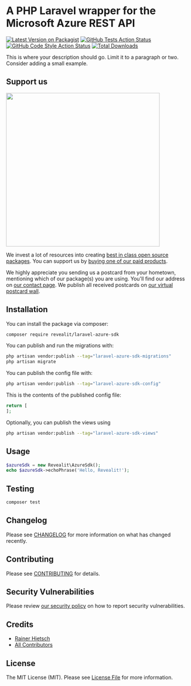 # A PHP Laravel wrapper for the Microsoft Azure REST API

[![Latest Version on Packagist](https://img.shields.io/packagist/v/revealit/laravel-azure-sdk.svg?style=flat-square)](https://packagist.org/packages/revealit/laravel-azure-sdk)
[![GitHub Tests Action Status](https://img.shields.io/github/actions/workflow/status/revealit/laravel-azure-sdk/run-tests.yml?branch=main&label=tests&style=flat-square)](https://github.com/revealit/laravel-azure-sdk/actions?query=workflow%3Arun-tests+branch%3Amain)
[![GitHub Code Style Action Status](https://img.shields.io/github/actions/workflow/status/revealit/laravel-azure-sdk/fix-php-code-style-issues.yml?branch=main&label=code%20style&style=flat-square)](https://github.com/revealit/laravel-azure-sdk/actions?query=workflow%3A"Fix+PHP+code+style+issues"+branch%3Amain)
[![Total Downloads](https://img.shields.io/packagist/dt/revealit/laravel-azure-sdk.svg?style=flat-square)](https://packagist.org/packages/revealit/laravel-azure-sdk)

This is where your description should go. Limit it to a paragraph or two. Consider adding a small example.

## Support us

[<img src="https://github-ads.s3.eu-central-1.amazonaws.com/laravel-azure-sdk.jpg?t=1" width="419px" />](https://spatie.be/github-ad-click/laravel-azure-sdk)

We invest a lot of resources into creating [best in class open source packages](https://spatie.be/open-source). You can support us by [buying one of our paid products](https://spatie.be/open-source/support-us).

We highly appreciate you sending us a postcard from your hometown, mentioning which of our package(s) you are using. You'll find our address on [our contact page](https://spatie.be/about-us). We publish all received postcards on [our virtual postcard wall](https://spatie.be/open-source/postcards).

## Installation

You can install the package via composer:

```bash
composer require revealit/laravel-azure-sdk
```

You can publish and run the migrations with:

```bash
php artisan vendor:publish --tag="laravel-azure-sdk-migrations"
php artisan migrate
```

You can publish the config file with:

```bash
php artisan vendor:publish --tag="laravel-azure-sdk-config"
```

This is the contents of the published config file:

```php
return [
];
```

Optionally, you can publish the views using

```bash
php artisan vendor:publish --tag="laravel-azure-sdk-views"
```

## Usage

```php
$azureSdk = new Revealit\AzureSdk();
echo $azureSdk->echoPhrase('Hello, Revealit!');
```

## Testing

```bash
composer test
```

## Changelog

Please see [CHANGELOG](CHANGELOG.md) for more information on what has changed recently.

## Contributing

Please see [CONTRIBUTING](CONTRIBUTING.md) for details.

## Security Vulnerabilities

Please review [our security policy](../../security/policy) on how to report security vulnerabilities.

## Credits

- [Rainer Hietsch](https://github.com/rainerhietsch)
- [All Contributors](../../contributors)

## License

The MIT License (MIT). Please see [License File](LICENSE.md) for more information.
